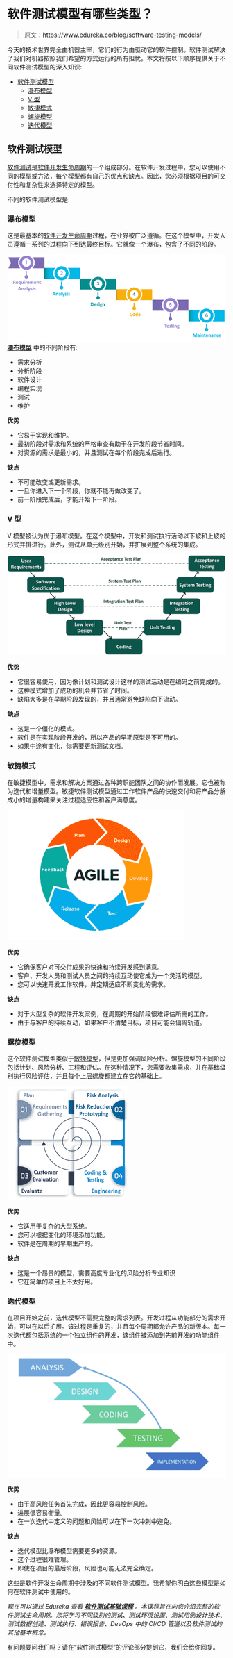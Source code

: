 # 软件测试模型有哪些类型？

> 原文：<https://www.edureka.co/blog/software-testing-models/>

今天的技术世界完全由机器主宰，它们的行为由驱动它的软件控制。软件测试解决了我们对机器按照我们希望的方式运行的所有担忧。本文将按以下顺序提供关于不同软件测试模型的深入知识:

*   [软件测试模型](#softwaretestingmodels)
    *   [瀑布模型](#waterfallmodel)
    *   [V 型](#vmodel)
    *   [敏捷模式](#agilemodel)
    *   [螺旋模型](#spiralmodel)
    *   [迭代模型](#iterativemodel)

## **软件测试模型**

[软件测试](https://www.edureka.co/blog/what-is-software-testing/)是[软件开发生命周期](https://www.edureka.co/blog/software-testing-tutorial/)的一个组成部分。在软件开发过程中，您可以使用不同的模型或方法，每个模型都有自己的优点和缺点。因此，您必须根据项目的可交付性和复杂性来选择特定的模型。

不同的软件测试模型是:

### **瀑布模型**

这是最基本的[软件开发生命周期](https://www.edureka.co/blog/software-testing-life-cycle/)过程，在业界被广泛遵循。在这个模型中，开发人员遵循一系列的过程向下到达最终目标。它就像一个瀑布，包含了不同的阶段。

![Waterfall model - software testing models - edureka](img/b8d6b7d58272a668778a91e1716a2f5f.png)[**瀑布模型**](https://www.edureka.co/blog/waterfall-vs-agile/) 中的不同阶段有:

*   需求分析
*   分析阶段
*   软件设计
*   编程实现
*   测试
*   维护

**优势**

*   它易于实现和维护。
*   最初阶段对需求和系统的严格审查有助于在开发阶段节省时间。
*   对资源的需求是最小的，并且测试在每个阶段完成后进行。

**缺点**

*   不可能改变或更新需求。
*   一旦你进入下一个阶段，你就不能再做改变了。
*   前一阶段完成后，才能开始下一阶段。

### **V 型**

V 模型被认为优于瀑布模型。在这个模型中，开发和测试执行活动以下坡和上坡的形式并排进行。此外，测试从单元级别开始，并扩展到整个系统的集成。

![V Model - software testing models - edureka](img/b3b009a9e60b036f0b0a75797c5c5c5f.png)

**优势**

*   它很容易使用，因为像计划和测试设计这样的测试活动是在编码之前完成的。
*   这种模式增加了成功的机会并节省了时间。
*   缺陷大多是在早期阶段发现的，并且通常避免缺陷向下流动。

**缺点**

*   这是一个僵化的模式。
*   软件是在实现阶段开发的，所以产品的早期原型是不可用的。
*   如果中途有变化，你需要更新测试文档。

### **敏捷模式**

在敏捷模型中，需求和解决方案通过各种跨职能团队之间的协作而发展。它也被称为迭代和增量模型。敏捷软件测试模型通过工作软件产品的快速交付和将产品分解成小的增量构建来关注过程适应性和客户满意度。

![Agile Model - software Testing models - edureka](img/2399b9cda8e14186ff170347a9424e49.png)

**优势**

*   它确保客户对可交付成果的快速和持续开发感到满意。
*   客户、开发人员和测试人员之间的持续互动使它成为一个灵活的模型。
*   您可以快速开发工作软件，并定期适应不断变化的需求。

**缺点**

*   对于大型复杂的软件开发案例，在周期的开始阶段很难评估所需的工作。
*   由于与客户的持续互动，如果客户不清楚目标，项目可能会偏离轨道。

### **螺旋模型**

这个软件测试模型类似于[敏捷模型](https://www.edureka.co/blog/what-is-agile-testing/)，但是更加强调风险分析。螺旋模型的不同阶段包括计划、风险分析、工程和评估。在这种情况下，您需要收集需求，并在基础级别执行风险评估，并且每个上层螺旋都建立在它的基础上。

![Spiral model - software testing models - edureka](img/360eb6e0d1ae51a5599d14c17e1dc212.png)

**优势**

*   它适用于复杂的大型系统。
*   您可以根据变化的环境添加功能。
*   软件是在周期的早期生产的。

**缺点**

*   这是一个昂贵的模型，需要高度专业化的风险分析专业知识
*   它在简单的项目上不太好用。

### **迭代模型**

在项目开始之前，迭代模型不需要完整的需求列表。开发过程从功能部分的需求开始，可以在以后扩展。该过程是重复的，并且每个周期都允许产品的新版本。每一次迭代都包括系统的一个独立组件的开发，该组件被添加到先前开发的功能组件中。

![Iterative model - software testing models - edureka](img/3384a33fe7272a1ddb9d81a4d53980a6.png)

**优势**

*   由于高风险任务首先完成，因此更容易控制风险。
*   进展很容易衡量。
*   在一次迭代中定义的问题和风险可以在下一次冲刺中避免。

**缺点**

*   迭代模型比瀑布模型需要更多的资源。
*   这个过程很难管理。
*   即使在项目的最后阶段，风险也可能无法完全确定。

这些是软件开发生命周期中涉及的不同软件测试模型。我希望你明白这些模型是如何在软件测试中使用的。

*现在可以通过 Edureka 查看 [**软件测试基础课程**](https://www.edureka.co/software-testing-fundamentals-training) 。本课程旨在向您介绍完整的软件测试生命周期。您将学习不同级别的测试、测试环境设置、测试用例设计技术、测试数据创建、测试执行、错误报告、DevOps 中的 CI/CD 管道以及软件测试的其他基本概念。*

有问题要问我们吗？请在“软件测试模型”的评论部分提到它，我们会给你回复。